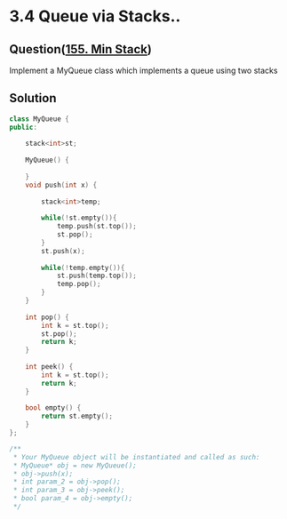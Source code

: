 # 3.4 Queue via Stacks..


## Question(<a href ="https://leetcode.com/problems/implement-queue-using-stacks/">155. Min Stack</a>)
Implement a MyQueue class which implements a queue using two stacks



## Solution
``` c++
class MyQueue {
public:
    
    stack<int>st;
    
    MyQueue() {
        
    }
    void push(int x) {
        
        stack<int>temp;
        
        while(!st.empty()){
            temp.push(st.top());
            st.pop();
        }
        st.push(x);
        
        while(!temp.empty()){
            st.push(temp.top());
            temp.pop();
        }
    }
    
    int pop() {
        int k = st.top();
        st.pop();
        return k;
    }
    
    int peek() {
        int k = st.top();
        return k;
    }
    
    bool empty() {
        return st.empty();
    }
};

/**
 * Your MyQueue object will be instantiated and called as such:
 * MyQueue* obj = new MyQueue();
 * obj->push(x);
 * int param_2 = obj->pop();
 * int param_3 = obj->peek();
 * bool param_4 = obj->empty();
 */
```
